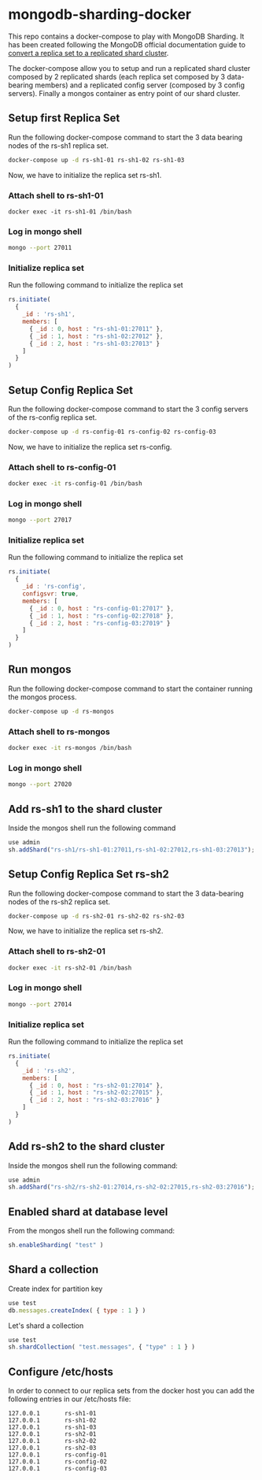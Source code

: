 # mongodb-sharding-docker

This repo contains a docker-compose to play with MongoDB Sharding. It has been created following the MongoDB official documentation guide to [convert a replica set to a replicated shard cluster](https://docs.mongodb.com/manual/tutorial/convert-replica-set-to-replicated-shard-cluster/).

The docker-compose allow you to setup and run a replicated shard cluster composed by 2 replicated shards (each replica set composed by 3 data-bearing members) and a replicated config server (composed by 3 config servers). Finally a mongos container as entry point of our shard cluster.

## Setup first Replica Set

Run the following docker-compose command to start the 3 data bearing nodes of the rs-sh1 replica set.

```sh
docker-compose up -d rs-sh1-01 rs-sh1-02 rs-sh1-03
```

Now, we have to initialize the replica set rs-sh1.

### Attach shell to rs-sh1-01

```
docker exec -it rs-sh1-01 /bin/bash
```

### Log in mongo shell

```sh
mongo --port 27011
```

### Initialize replica set

Run the following command to initialize the replica set

```javascript
rs.initiate(
  {
    _id : 'rs-sh1',
    members: [
      { _id : 0, host : "rs-sh1-01:27011" },
      { _id : 1, host : "rs-sh1-02:27012" },
      { _id : 2, host : "rs-sh1-03:27013" }
    ]
  }
)
```

## Setup Config Replica Set

Run the following docker-compose command to start the 3 config servers of the rs-config replica set.

```sh
docker-compose up -d rs-config-01 rs-config-02 rs-config-03
```

Now, we have to initialize the replica set rs-config.

### Attach shell to rs-config-01

```sh
docker exec -it rs-config-01 /bin/bash
```

### Log in mongo shell

```sh
mongo --port 27017
```

### Initialize replica set

Run the following command to initialize the replica set

```javascript
rs.initiate(
  {
    _id : 'rs-config',
    configsvr: true,
    members: [
      { _id : 0, host : "rs-config-01:27017" },
      { _id : 1, host : "rs-config-02:27018" },
      { _id : 2, host : "rs-config-03:27019" }
    ]
  }
)
```

## Run mongos

Run the following docker-compose command to start the container running the mongos process.

```sh
docker-compose up -d rs-mongos
```

### Attach shell to rs-mongos

```sh
docker exec -it rs-mongos /bin/bash
```

### Log in mongo shell

```sh
mongo --port 27020
```

## Add rs-sh1 to the shard cluster

Inside the mongos shell run the following command

```javascript
use admin
sh.addShard("rs-sh1/rs-sh1-01:27011,rs-sh1-02:27012,rs-sh1-03:27013");
```

## Setup Config Replica Set rs-sh2

Run the following docker-compose command to start the 3 data-bearing nodes of the rs-sh2 replica set.

```sh
docker-compose up -d rs-sh2-01 rs-sh2-02 rs-sh2-03
```

Now, we have to initialize the replica set rs-sh2.

### Attach shell to rs-sh2-01

```sh
docker exec -it rs-sh2-01 /bin/bash
```

### Log in mongo shell

```sh
mongo --port 27014
```

### Initialize replica set

Run the following command to initialize the replica set

```javascript
rs.initiate(
  {
    _id : 'rs-sh2',
    members: [
      { _id : 0, host : "rs-sh2-01:27014" },
      { _id : 1, host : "rs-sh2-02:27015" },
      { _id : 2, host : "rs-sh2-03:27016" }
    ]
  }
)
```

## Add rs-sh2 to the shard cluster

Inside the mongos shell run the following command:

```javascript
use admin
sh.addShard("rs-sh2/rs-sh2-01:27014,rs-sh2-02:27015,rs-sh2-03:27016");
```

## Enabled shard at database level

From the mongos shell run the following command:

```javascript
sh.enableSharding( "test" )
```

## Shard a collection

Create index for partition key

```javascript
use test
db.messages.createIndex( { type : 1 } )
```

Let's shard a collection

```javascript
use test
sh.shardCollection( "test.messages", { "type" : 1 } )
```

## Configure /etc/hosts

In order to connect to our replica sets from the docker host you can add the following entries in our /etc/hosts file:

```
127.0.0.1       rs-sh1-01
127.0.0.1       rs-sh1-02
127.0.0.1       rs-sh1-03
127.0.0.1       rs-sh2-01
127.0.0.1       rs-sh2-02
127.0.0.1       rs-sh2-03
127.0.0.1       rs-config-01
127.0.0.1       rs-config-02
127.0.0.1       rs-config-03
```